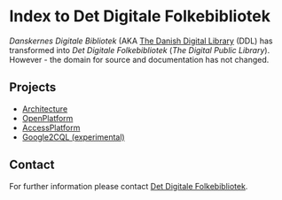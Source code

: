 


# Index to Det Digitale Folkebibliotek

*Danskernes Digitale Bibliotek* (AKA [The Danish Digital Library](https://www.danskernesdigitalebibliotek.dk/english/) (DDL) has transformed into *Det Digitale Folkebibliotek* (_The Digital Public Library_). However - the domain for source and documentation has not changed.

## Projects
* [Architecture](/architecture/) 
* [OpenPlatform](/OpenPlatform/) 
* [AccessPlatform](/AccessPlatform/) 
* [Google2CQL (experimental)](/google2cql/)



<!--
# danskernesdigitalebibliotek.github.io
Test page
-->

## Contact <a name="contact"/>

For further information please contact 
[Det Digitale Folkebibliotek](mailto:kontakt@DetDigitaleFolkebibliotek.dk?Subject=[danskernesdigitalebibliotek.github.io]@ebp&Body=).
